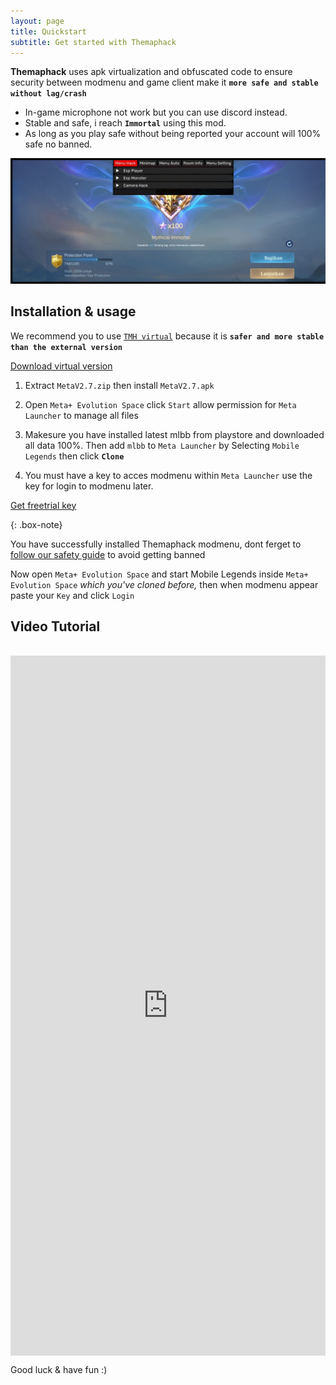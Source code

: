 ```yaml
---
layout: page
title: Quickstart
subtitle: Get started with Themaphack
---
```

**Themaphack** uses apk virtualization and obfuscated code to ensure security between modmenu and game client make it **`more safe and stable without lag/crash`**

* In-game microphone not work but you can use discord instead.
* Stable and safe, i reach **`Immortal`** using this mod.
* As long as you play safe without being reported your account will 100% safe no banned.

![screenshot](/assets/img/tmh_vip.jpg)
<br>
## Installation & usage

We recommend you to use [`TMH virtual`](https://www.patreon.com/posts/136751555?utm_campaign=postshare_creator&utm_content=android_share) because it is **`safer and more stable than the external version`**

<div class="hero"><a href="https://www.patreon.com/posts/136751555?utm_campaign=postshare_creator&utm_content=android_share" class="btn btn-success btn-lg"><i class="bi bi-download"></i> Download virtual version</a></div>

1. Extract `MetaV2.7.zip` then install `MetaV2.7.apk`

2. Open `Meta+ Evolution Space` click `Start` allow permission for `Meta Launcher` to manage all files

3. Makesure you have installed latest mlbb from playstore and downloaded all data 100%. Then add `mlbb` to `Meta Launcher` by Selecting `Mobile Legends` then click **`Clone`**

4. You must have a key to acces modmenu within `Meta Launcher` 
use the key for login to modmenu later.

<p class="text-center">
<a href="https://www.patreon.com/posts/139777550?utm_campaign=postshare_creator&utm_content=android_share" class="btn btn-primary"> <i class="bi bi-key"></i> Get freetrial key</a></p>

{: .box-note}
<p class="lead">
You have successfully installed Themaphack modmenu, dont ferget to <a href="https://www.patreon.com/posts/130259867?utm_campaign=postshare_creator&utm_content=android_share">follow our safety guide</a> to avoid getting banned
</p>

Now open `Meta+ Evolution Space` and start Mobile Legends inside `Meta+ Evolution Space` *which you've cloned before,* then when modmenu appear paste your `Key` and click `Login`

## Video Tutorial
<br>
<div style="position:relative;aspect-ratio:9/20;">
      <iframe 
            loading="lazy" title="Gumlet video player"
            src="https://play.gumlet.io/embed/68d917a5c3cc2cd876966385?background=false&autoplay=false&loop=true&disableControls=false"
            style="border:none; position: absolute; top: 0; left: 0; height: 100%; width: 100%;"
          allow="accelerometer; gyroscope; autoplay; encrypted-media; picture-in-picture; fullscreen;">
          </iframe>
    </div>

Good luck & have fun :)
